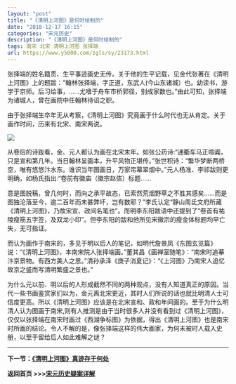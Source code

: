 ```yaml
---
layout: "post"
title: "《清明上河图》是何时绘制的"
date: "2018-12-17 16:15"
categories: "宋元历史"
description: "《清明上河图》是何时绘制的"
tags: 南宋 北宋 清明上河图 张择端
url: https://www.y5000.com/zgls/sy/23173.html
---
```






张择端的姓名籍贯、生平事迹画史无传。关于他的生平记载，见金代张著在《清明上河图》上的题跋：“翰林张择端，字正道，东武人(今山东诸城）也。幼读书，游学于京师。后习绘事，……尤嗜于舟车市桥郭径，别成家数也。”由此可知，张择端为诸城人，曾在画院中任翰林待诏之职。

由于张择端生卒年无从考察，《清明上河图》究竟画于什么时代也无从肯定。关于画作时间，历来有北宋、南宋两说。

![](https://img.y5000.com/uploads/allimg/170630/8-1F6301122591H.jpg)

从卷后的诗跋看，金、元人都认为画在北宋末年。如张公药诗:“通衢车马正喧阗，只是宣和第几年。当日翰林呈画本，升平风物正堪传。”张世积诗：“繁华梦断两桥空，唯有悠悠汴水东。谁识当年图画日，万家帘幕翠烟中。”元人杨准、李祁跋则更明确，如杨氏指出:“卷前有徽庙（徽宗赵佶）标题……

意是图脱稿，曾几何时，而向之承平故态，已索然荒烟野草之不胜其感矣……而是图独沦落至今，逾二百年而未甚弊坏，岂有数耶？”李氏认定“静山周氐文府所藏《清明上河图》，乃故宋宣、政间名笔也”。而明李东阳跋语中还提到了“卷首有祐陵瘦筋五字签，及双龙小印”。但李东阳的跋和他所见宋徽宗的瘦金体标题均早亡失，无可指证。

而认为画作于南宋的，多见于明以后人的笔记，如明代詹景凤《东图玄览篇》说：“《清明上河图》，本南宋院人张择端画。”董其昌《画禅室随笔》：“南宋时追摹汴京景物。有西方美人之思。”清孙承泽《庚子消夏记》：“《上河图》乃南宋人追忆故京之盛而写清明繁盛之景也。”

为什么元以前、明以后的人形成截然不同的两种观点，没有人知道真正的原因。当代一些书画鉴赏家们以为，金元离北宋更近，其时人们所说的话也就比明清人士可信度更高。所以《清明上河图》应该是在北宋宣和、政和年间画的。至于为什么明清人认为图画于南宋,则有人推测是由于当时很多人并没有看到过《清明上河图》，仅仅以张择端在南宋时画过《西湖争标图》为依据，得出《清明上河图》也是南宋时所画的结论。令人不解的是，像张择端这样的伟大画家，为何未被时人载入史册，以至于留给后人如此难解之谜？

* * *

**下一节：[《清明上河图》真迹存于何处](https://www.y5000.com/zgls/sy/23174.html)**

**返回首页 >>>[宋元历史疑案详解](https://www.y5000.com/zgls/sy/23199.html)**

